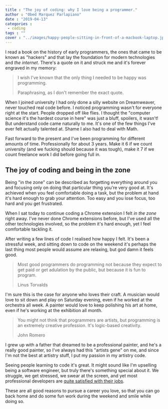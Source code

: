 ```yaml
---
title : "The joy of coding: why I love being a programmer."
author : "Obed Marquez Parlapiano"
date : "2019-04-13"
categories : 
 - coding
tags : ""
cover : "../images/happy-people-sitting-in-front-of-a-macbook-laptop.jpeg"
---
```


I read a book on the history of early programmers, the ones that came to be known as "hackers" and that lay the foundation for modern technologies and _the internet_. There's a quote on it and struck me and it's forever engraved in my memory:

> I wish I've known that the only thing I needed to be happy was programming.
> 
> Paraphrasing, as I don't remember the exact quote.  

When I joined university I had only done a silly website on Dreamweaver, never touched real code before. I noticed programming wasn't for everyone right at the start. People dropped off like flies. I thought the "computer science it's the hardest course in here" was just a bluff, spoilers, it wasn't! But understand code came naturally to me. It's one of the few things I've ever felt actually talented at. Shame I also had to deal with Math.

Fast forward to the present and I've been programming for different amounts of time. Professionally for about 3 years. Make it 6 if we count university (and we fucking should because it was tough), make it 7 if we count freelance work I did before going full in.

## The joy of coding and being in the zone

Being "in the zone" can be described as forgetting everything around you and focusing only on doing that particular thing you're very good at. It's achieved when you feel comfortable doing a task, but the problem at hand it's hard enough to grab your attention. Too easy and you lose focus, too hard and you get frustrated.

When I sat today to continue coding a Chrome extension I felt _in the zone_ right away. I've never done Chrome extensions before, but I've used all the other technologies involved, so the problem it's hard enough, yet I feel comfortable tackling it.

After writing a few lines of code I realised how happy I felt. It's been a stressful week, and sitting down to code on the weekend it's perhaps the last thing most people would assume are relaxing, but god damn it feels good.

> Most good programmers do programming not because they expect to get paid or get adulation by the public, but because it is fun to program.   
> 
> Linus Torvalds  

I'm sure this is the case for anyone who loves their craft. A musician would love to sit down and play on Saturday evening, even if he worked at the orchestra all week. A painter would love to keep polishing his art at home, even if he's working at the exhibition all month.

> You might not think that programmers are artists, but programming is an extremely creative profession. It's logic-based creativity.  
> 
> John Romero

I grew up with a father that dreamed to be a professional painter, and he's a really good painter, so I've always had this "artists gene" on me, and since I'm not the best at artistry stuff, I put my passion in my artistry code.

Seeing people learning to code it's great. It might sound like I'm upselling being a software engineer, but truly there's something special about it. We struggle, we get stressed, we swear at the screen, and yet most professional developers are [quite satisfied with their jobs](https://insights.stackoverflow.com/survey/2018#work-_-how-do-developers-feel-about-their-careers-and-jobs).

These are all good reasons to pursue a career you love, so that you can go back home and do some fun work during the weekend and smile while doing so.
